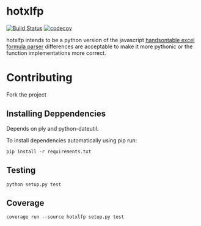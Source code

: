 # hotxlfp

[![Build Status](https://travis-ci.org/aidhound/hotxlfp.svg?branch=master)](https://travis-ci.org/aidhound/hotxlfp) [![codecov](https://codecov.io/gh/aidhound/hotxlfp/branch/master/graph/badge.svg)](https://codecov.io/gh/aidhound/hotxlfp)

hotxlfp intends to be a python version of the javascript [handsontable excel formula parser](https://github.com/handsontable/formula-parser) differences are acceptable to make it more pythonic or the function implementations more correct.

# Contributing

Fork the project

## Installing Deppendencies  
  
Depends on ply and python-dateutil.  
   
To install dependencies automatically using pip run:

    pip install -r requirements.txt
  
## Testing   

    python setup.py test

## Coverage

    coverage run --source hotxlfp setup.py test
